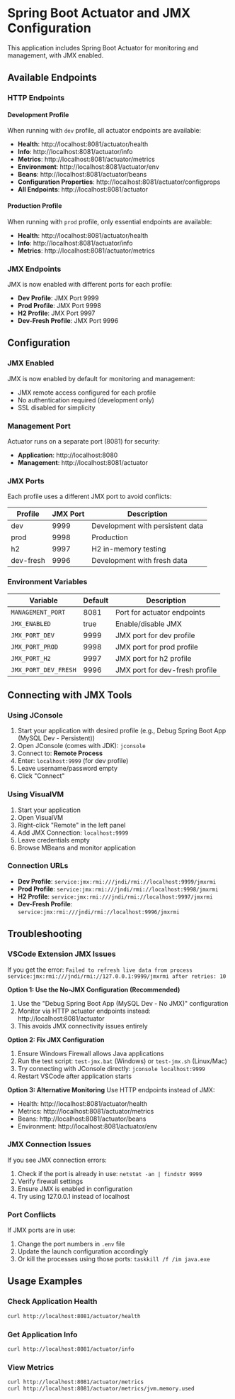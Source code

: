 # Spring Boot Actuator and JMX Configuration

This application includes Spring Boot Actuator for monitoring and management, with JMX enabled.

## Available Endpoints

### HTTP Endpoints

#### Development Profile
When running with `dev` profile, all actuator endpoints are available:

- **Health**: http://localhost:8081/actuator/health
- **Info**: http://localhost:8081/actuator/info  
- **Metrics**: http://localhost:8081/actuator/metrics
- **Environment**: http://localhost:8081/actuator/env
- **Beans**: http://localhost:8081/actuator/beans
- **Configuration Properties**: http://localhost:8081/actuator/configprops
- **All Endpoints**: http://localhost:8081/actuator

#### Production Profile
When running with `prod` profile, only essential endpoints are available:

- **Health**: http://localhost:8081/actuator/health
- **Info**: http://localhost:8081/actuator/info
- **Metrics**: http://localhost:8081/actuator/metrics

### JMX Endpoints

JMX is now enabled with different ports for each profile:

- **Dev Profile**: JMX Port 9999
- **Prod Profile**: JMX Port 9998  
- **H2 Profile**: JMX Port 9997
- **Dev-Fresh Profile**: JMX Port 9996

## Configuration

### JMX Enabled
JMX is now enabled by default for monitoring and management:

- JMX remote access configured for each profile
- No authentication required (development only)
- SSL disabled for simplicity

### Management Port
Actuator runs on a separate port (8081) for security:

- **Application**: http://localhost:8080
- **Management**: http://localhost:8081/actuator

### JMX Ports
Each profile uses a different JMX port to avoid conflicts:

| Profile | JMX Port | Description |
|---------|----------|-------------|
| dev | 9999 | Development with persistent data |
| prod | 9998 | Production |
| h2 | 9997 | H2 in-memory testing |
| dev-fresh | 9996 | Development with fresh data |

### Environment Variables

| Variable | Default | Description |
|----------|---------|-------------|
| `MANAGEMENT_PORT` | 8081 | Port for actuator endpoints |
| `JMX_ENABLED` | true | Enable/disable JMX |
| `JMX_PORT_DEV` | 9999 | JMX port for dev profile |
| `JMX_PORT_PROD` | 9998 | JMX port for prod profile |
| `JMX_PORT_H2` | 9997 | JMX port for h2 profile |
| `JMX_PORT_DEV_FRESH` | 9996 | JMX port for dev-fresh profile |

## Connecting with JMX Tools

### Using JConsole
1. Start your application with desired profile (e.g., Debug Spring Boot App (MySQL Dev - Persistent))
2. Open JConsole (comes with JDK): `jconsole`
3. Connect to: **Remote Process**
4. Enter: `localhost:9999` (for dev profile)
5. Leave username/password empty
6. Click "Connect"

### Using VisualVM
1. Start your application
2. Open VisualVM
3. Right-click "Remote" in the left panel
4. Add JMX Connection: `localhost:9999`
5. Leave credentials empty
6. Browse MBeans and monitor application

### Connection URLs
- **Dev Profile**: `service:jmx:rmi:///jndi/rmi://localhost:9999/jmxrmi`
- **Prod Profile**: `service:jmx:rmi:///jndi/rmi://localhost:9998/jmxrmi`
- **H2 Profile**: `service:jmx:rmi:///jndi/rmi://localhost:9997/jmxrmi`
- **Dev-Fresh Profile**: `service:jmx:rmi:///jndi/rmi://localhost:9996/jmxrmi`

## Troubleshooting

### VSCode Extension JMX Issues

If you get the error: `Failed to refresh live data from process service:jmx:rmi:///jndi/rmi://127.0.0.1:9999/jmxrmi after retries: 10`

**Option 1: Use the No-JMX Configuration (Recommended)**
1. Use the "Debug Spring Boot App (MySQL Dev - No JMX)" configuration
2. Monitor via HTTP actuator endpoints instead: http://localhost:8081/actuator
3. This avoids JMX connectivity issues entirely

**Option 2: Fix JMX Configuration**
1. Ensure Windows Firewall allows Java applications
2. Run the test script: `test-jmx.bat` (Windows) or `test-jmx.sh` (Linux/Mac)
3. Try connecting with JConsole directly: `jconsole localhost:9999`
4. Restart VSCode after application starts

**Option 3: Alternative Monitoring**
Use HTTP endpoints instead of JMX:
- Health: http://localhost:8081/actuator/health
- Metrics: http://localhost:8081/actuator/metrics  
- Beans: http://localhost:8081/actuator/beans
- Environment: http://localhost:8081/actuator/env

### JMX Connection Issues
If you see JMX connection errors:
1. Check if the port is already in use: `netstat -an | findstr 9999`
2. Verify firewall settings
3. Ensure JMX is enabled in configuration
4. Try using 127.0.0.1 instead of localhost

### Port Conflicts
If JMX ports are in use:
1. Change the port numbers in `.env` file
2. Update the launch configuration accordingly
3. Or kill the processes using those ports: `taskkill /f /im java.exe`

## Usage Examples

### Check Application Health
```bash
curl http://localhost:8081/actuator/health
```

### Get Application Info
```bash
curl http://localhost:8081/actuator/info
```

### View Metrics
```bash
curl http://localhost:8081/actuator/metrics
curl http://localhost:8081/actuator/metrics/jvm.memory.used
```
